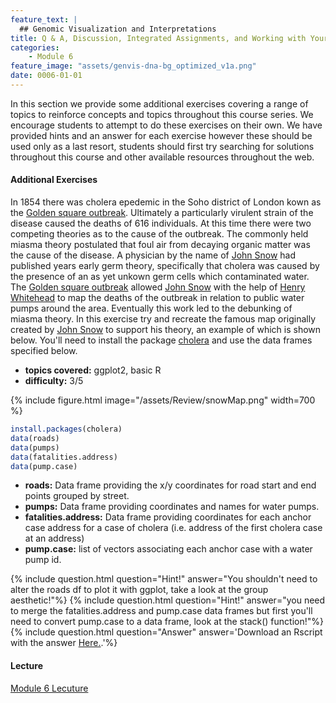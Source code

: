 ```yaml
---
feature_text: |
  ## Genomic Visualization and Interpretations
title: Q & A, Discussion, Integrated Assignments, and Working with Your Own Data
categories:
    - Module 6
feature_image: "assets/genvis-dna-bg_optimized_v1a.png"
date: 0006-01-01
---
```


In this section we provide some additional exercises covering a range of topics to reinforce concepts and topics throughout this course series. We encourage students to attempt to do these exercises on their own. We have provided hints and an answer for each exercise however these should be used only as a last resort, students should first try searching for solutions throughout this course and other available resources throughout the web.

#### Additional Exercises
In 1854 there was cholera epedemic in the Soho district of London kown as the [Golden square outbreak](https://en.wikipedia.org/wiki/1854_Broad_Street_cholera_outbreak). Ultimately a particularly virulent strain of the disease caused the deaths of 616 individuals. At this time there were two competing theories as to the cause of the outbreak. The commonly held miasma theory postulated that foul air from decaying organic matter was the cause of the disease. A physician by the name of [John Snow](https://en.wikipedia.org/wiki/John_Snow) had published years early germ theory, specifically that cholera was caused by the presence of an as yet unkown germ cells which contaminated water. The [Golden square outbreak](https://en.wikipedia.org/wiki/1854_Broad_Street_cholera_outbreak) allowed [John Snow](https://en.wikipedia.org/wiki/John_Snow) with the help of [Henry Whitehead](https://en.wikipedia.org/wiki/Henry_Whitehead_(priest)) to map the deaths of the outbreak in relation to public water pumps around the area. Eventually this work led to the debunking of miasma theory. In this exercise try and recreate the famous map originally created by [John Snow](https://en.wikipedia.org/wiki/John_Snow) to support his theory, an example of which is shown below. You'll need to install the package [cholera](https://cran.r-project.org/web/packages/cholera/index.html) and use the data frames specified below.

* **topics covered:** ggplot2, basic R
* **difficulty:** 3/5

{% include figure.html image="/assets/Review/snowMap.png" width=700 %}

```R
install.packages(cholera)
data(roads)
data(pumps)
data(fatalities.address)
data(pump.case)
```

* **roads:** Data frame providing the x/y coordinates for road start and end points grouped by street.
* **pumps:** Data frame providing coordinates and names for water pumps.
* **fatalities.address:** Data frame providing coordinates for each anchor case address for a case of cholera (i.e. address of the first cholera case at an address)
* **pump.case:** list of vectors associating each anchor case with a water pump id.

{% include question.html question="Hint!" answer="You shouldn\'t need to alter the roads df to plot it with ggplot, take a look at the group aesthetic!"%}
{% include question.html question="Hint!" answer="you need to merge the fatalities.address and pump.case data frames but first you\'ll need to convert pump.case to a data frame, look at the stack() function!"%}
{% include question.html question="Answer" answer='Download an Rscript with the answer <a href="http://genviz.org/assets/Review/exercise1/snowMapAnswer.R">Here.</a>.'%}

#### Lecture
[Module 6 Lecuture](http://genviz.org/lectures/GenViz_Module6_Lecture.pptx)
